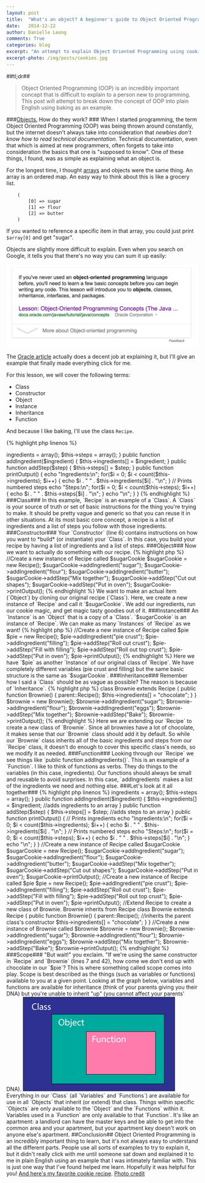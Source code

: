 ```yaml
---
layout: post
title:  "What's an object? A beginner's guide to Object Oriented Programming"
date:   2014-12-22
author: Danielle Leong
comments: True
categories: blog
excerpt: "An attempt to explain Object Oriented Programming using cookies, pies, and brownies." 
excerpt-photo: /img/posts/cookies.jpg
---
```


##tl;dr##
>Object Oriented Programming (OOP) is an incredibly important concept that is difficult to explain to a person new to programming. This post will attempt to break down the concept of OOP into plain English using baking as an example. 

###<a href="/img/posts/magnets.jpg">Objects.</a> How do they work? ###
When I started programming, the term Object Oriented Programming (OOP) was being thrown around constantly, but the internet doesn't always take into consideration that *newbies don't know how to read technical documentation*. Technical documentation, even that which is aimed at new programmers, often forgets to take into consideration the basics that one is "supposed to know". One of these things, I found, was as simple as explaining what an object is. 

For the longest time, I thought <a href="http://php.net/manual/en/language.types.array.php">arrays</a> and objects were the same thing. An array is an ordered map. An easy way to think about this is like a grocery list. 

``` Array
    (
        [0] => sugar
        [1] => flour
        [2] => butter
    )
```

If you wanted to reference a specific item in that array, you could just print `$array[0]` and get "sugar". 
 
Objects are slightly more difficult to explain. Even when you search on Google, it tells you that there's no way you can sum it up easily: 

<img src="/img/posts/ooo.png" alt="Thanks, Google"/>

The <a href="http://docs.oracle.com/javase/tutorial/java/concepts/object.html">Oracle article</a> actually does a decent job at explaining it, but I'll give an example that finally made everything click for me. 

For this lesson, we will cover the following terms: 

* Class
* Constructor
* Object
* Instance 
* Inheritance
* Function

And because I like baking, I'll use the class `Recipe`.


{% highlight php linenos %}
<? php
class Recipe {
	protected $ingredients;
	protected $steps;

	public function Recipe() { 
		$this->ingredients = array();
		$this->steps = array();
	}

	public function addIngredient($ingredient) {
		$this->ingredients[] = $ingredient; 
	}

	public function addStep($step) {
		$this->steps[] = $step; 
	}

	public function printOutput() {
		echo "Ingredients:\n";

		for($i = 0; $i < count($this->ingredients); $i++) {
			echo $i . " " . $this->ingredients[$i] . "\n";
		}

		// Prints numbered steps
		echo "Steps:\n";

		for($i = 0; $i < count($this->steps); $i++) {
			echo $i . " " . $this->steps[$i] . "\n";
		}

		echo "\n";
	}
}

{% endhighlight %}


###Class###
In this example, `Recipe` is an example of a `Class`. A `Class` is your source of truth or set of basic instructions for the thing you're trying to make. It should be pretty vague and generic so that you can reuse it in other situations. At its most basic core concept, a recipe is a list of ingredients and a list of steps you follow with those ingredients. 

###Constructor###
Your `Constructor` (line 6) contains instructions on how you want to *build* (or instantiate) your `Class`. In this case, you build your recipe by having a list of ingredients and a list of steps. 


###Object###

Now we want to actually do something with our recipe. 
{% highlight php %}

//Create a new instance of Recipe called $sugarCookie
$sugarCookie = new Recipe();
$sugarCookie->addIngredient("sugar");
$sugarCookie->addIngredient("flour");
$sugarCookie->addIngredient("butter");
$sugarCookie->addStep("Mix together");
$sugarCookie->addStep("Cut out shapes");
$sugarCookie->addStep("Put in oven");
$sugarCookie->printOutput();

{% endhighlight %}

We want to make an actual item (`Object`) by cloning our original recipe (`Class`). Here, we create a new instance of `Recipe` and call it `$sugarCookie`. We add our ingredients, run our cookie magic, and get magic tasty goodies out of it.  

###Instance###
An `Instance` is an `Object` that is a copy of a `Class`. `$sugarCookie` is an instance of `Recipe`. We can make as many `Instances` of `Recipe` as we want! 

{% highlight php %}
//Create a new instance of Recipe called $pie
$pie = new Recipe();
$pie->addIngredient("pie crust");
$pie->addIngredient("filling");
$pie->addStep("Roll out crust");
$pie->addStep("Fill with filling");
$pie->addStep("Roll out top crust");
$pie->addStep("Put in oven");
$pie->printOutput();

{% endhighlight %}

Here we have `$pie` as another `Instance` of our original class of `Recipe`. We have completely different variables (pie crust and filling) but the same basic structure is the same as `$sugarCookie`. 

###Inheritance###
Remember how I said a `Class` should be as vague as possible? The reason is because of `Inheritance`. 

{% highlight php %}

class Brownie extends Recipe {
	public function Brownie() {
		parent::Recipe();
		$this->ingredients[] = "chocolate";
	}
}

$brownie = new Brownie();
$brownie->addIngredient("sugar");
$brownie->addIngredient("flour");
$brownie->addIngredient("eggs");
$brownie->addStep("Mix together");
$brownie->addStep("Bake");
$brownie->printOutput();

{% endhighlight %}

Here we are extending our `Recipe` to create a new class of `Brownie`. Since all brownies have a lot of chocolate, it makes sense that our `Brownie` class should add it by default. So while our `Brownie` class inherits all of the basic ingredients and steps from our `Recipe` class, it doesn't do enough to cover this specific class's needs, so we modify it as needed.


###Function### 
Looking through our `Recipe` we see things like `public function addIngredients()`. This is an example of a `Function`. I like to think of functions as verbs. They do things to the variables (in this case, ingredients). Our functions should always be small and reusable to avoid surprises. In this case, `addIngredients` makes a list of the ingredients we need and nothing else. 

###Let's look at it all together###

{% highlight php linenos %}
<?php
//Make a new recipe class that is easy to duplicate 
class Recipe {
	protected $ingredients;
	protected $steps;

	public function Recipe() { //the constructor that builds our class
		$this->ingredients = array();
		$this->steps = array();
	}

	public function addIngredient($ingredient) {
		$this->ingredients[] = $ingredient; //adds ingredients to an array
	}

	public function addStep($step) {
		$this->steps[] = $step; //adds steps to an array
	}

	public function printOutput() {
		// Prints ingredients
		echo "Ingredients:\n";

		for($i = 0; $i < count($this->ingredients); $i++) {
			echo $i . " " . $this->ingredients[$i] . "\n";
		}

		// Prints numbered steps
		echo "Steps:\n";

		for($i = 0; $i < count($this->steps); $i++) {
			echo $i . " " . $this->steps[$i] . "\n";
		}

		echo "\n";
	}
}

//Create a new instance of Recipe called $sugarCookie
$sugarCookie = new Recipe();
$sugarCookie->addIngredient("sugar");
$sugarCookie->addIngredient("flour");
$sugarCookie->addIngredient("butter");
$sugarCookie->addStep("Mix together");
$sugarCookie->addStep("Cut out shapes");
$sugarCookie->addStep("Put in oven");
$sugarCookie->printOutput();

//Create a new instance of Recipe called $pie
$pie = new Recipe();
$pie->addIngredient("pie crust");
$pie->addIngredient("filling");
$pie->addStep("Roll out crust");
$pie->addStep("Fill with filling");
$pie->addStep("Roll out top crust");
$pie->addStep("Put in oven");
$pie->printOutput();


//Extend Recipe to create a new class of Brownie. Brownie inherits from Recipe
class Brownie extends Recipe {
	public function Brownie() {
		parent::Recipe(); //inherits the parent class's constructor
		$this->ingredients[] = "chocolate";
	}
}

//Create a new instance of Brownie called $brownie
$brownie = new Brownie();
$brownie->addIngredient("sugar");
$brownie->addIngredient("flour");
$brownie->addIngredient("eggs");
$brownie->addStep("Mix together");
$brownie->addStep("Bake");
$brownie->printOutput();


{% endhighlight %}


###Scope###
"But wait!" you exclaim. "If we're using the same constructor in `Recipe` and `Brownie` (lines 7 and 42), how come we don't end up with chocolate in our `$pie`? This is where something called scope comes into play. Scope is best described as the things (such as variables or functions) available to you at a given point. Looking at the graph below, variables and functions are available for inheritance (think of your parents giving you their DNA) but you're unable to inherit "up" (you cannot affect your parents' DNA). 

<img src="/img/posts/scope.png" alt="Scope box model"/>

Everything in our `Class` (all `Variables` and `Functions`) are available for use in all `Objects` that inherit (or extend) that class. Things within specific `Objects` are only available to the `Object` and the `Functions` within it. Variables used in a `Function` are only available to that `Function`. It's like an apartment: a landlord can have the master keys and be able to get into the common area and your apartment, but your apartment key doesn't work on anyone else's apartment.  

##Conclusion##
Object Oriented Programming is an incredibly important thing to learn, but it's not always easy to understand all the different parts. People use all sorts of examples to try to explain it, but it didn't really click with me until someone sat down and explained it to me in plain English using an example that I was intimately familiar with. This is just one way that I've found helped me learn. Hopefully it was helpful for you! 

<a href="http://www.seriouseats.com/recipes/2013/12/the-food-lab-best-chocolate-chip-cookie-recipe.html">And here's my favorite cookie recipe</a>.
 
<a href="http://www.ambitiouskitchen.com/2012/08/peanut-butter-chocolate-chip-cookies-with-sea-salt/">Photo credit</a>
